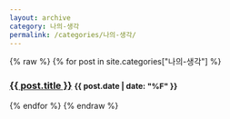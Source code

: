 ```yaml
---
layout: archive
category: 나의-생각
permalink: /categories/나의-생각/
---
```




{% raw %} {% for post in site.categories["나의-생각"] %}

<h3> <a href="{{ post.url }}">{{ post.title }}</a> <small>{{ post.date | date: "%F" }}</small> </h3> {% endfor %} {% endraw %} 